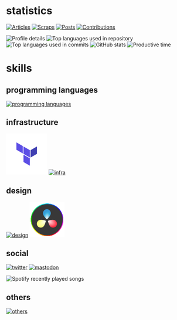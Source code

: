 # statistics
[![Articles](https://badgen.org/img/zenn/honahuku/articles?style=flat)](https://zenn.dev/honahuku)
[![Scraps](https://badgen.org/img/zenn/honahuku/scraps?style=flat)](https://zenn.dev/honahuku?tab=scraps)
[![Posts](https://qiita-badge.apiapi.app/s/honahuku/posts.svg)](https://qiita.com/honahuku)
[![Contributions](https://qiita-badge.apiapi.app/s/honahuku/contributions.svg)](https://qiita.com/honahuku)

<!-- [![misskey](https://badgen.net/badge/misskey/:status/cyan)](https://qiita.com/honahuku) -->

<img
  src="https://github-profile-summary-cards.vercel.app/api/cards/profile-details?username=Honahuku&theme=solarized"
  alt="Profile details"
  width="800"
/>
<img
  src="http://github-profile-summary-cards.vercel.app/api/cards/repos-per-language?username=honahuku&theme=solarized&exclude=html"
  alt="Top languages used in repository"
  width="398"
/>
<img
  src="http://github-profile-summary-cards.vercel.app/api/cards/most-commit-language?username=honahuku&theme=solarized&exclude=html"
  alt="Top languages used in commits"
  width="398"
/>
<img
  src="http://github-profile-summary-cards.vercel.app/api/cards/stats?username=honahuku&theme=solarized"
  alt="GitHub stats"
  width="398"
/>
<img
  src="http://github-profile-summary-cards.vercel.app/api/cards/productive-time?username=honahuku&theme=solarized&utcOffset=9"
  alt="Productive time"
  width="398"
/>

# skills
## programming languages
[![programming languages](https://skillicons.dev/icons?i=bash,python,nodejs,js,ts,go)](https://skillicons.dev)

## infrastructure
[![design](logos/terraform.svg)]()
[![infra](https://skillicons.dev/icons?i=kubernetes,gcp,cloudflare,ansible,sentry)](https://skillicons.dev)

## design
[![design](https://skillicons.dev/icons?i=figma)](https://skillicons.dev)
[![design](logos/DaVinci_Resolve_17_logo.svg)]()

## social
[![twitter](https://skillicons.dev/icons?i=twitter)](https://twitter.com/honahuku)
[![mastodon](https://skillicons.dev/icons?i=mastodon)](https://mstdn.poyo.me/@honahuku)  

![Spotify recently played songs](https://spotify-recently-played-readme.vercel.app/api?user=f4qvq7q2ub0skmo03jqw5epkz&count=5)  

## others
[![others](https://skillicons.dev/icons?i=gitlab,raspberrypi,vscode)](https://skillicons.dev)
